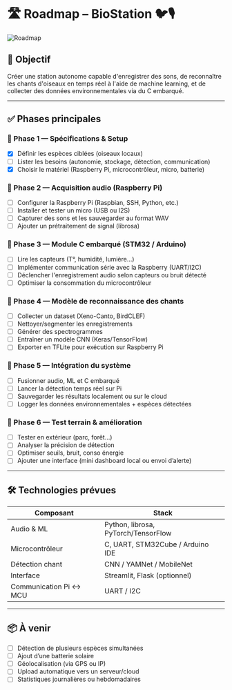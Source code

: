 ﻿# 🛣️ Roadmap – BioStation 🐦🎙️

![Roadmap](https://DataPit-fr.github.io/BioStation/roadmap.svg)

## 🎯 Objectif
Créer une station autonome capable d'enregistrer des sons, de reconnaître les chants d'oiseaux en temps réel à l'aide de machine learning, et de collecter des données environnementales via du C embarqué.

---

## ✅ Phases principales

### 📌 Phase 1 — Spécifications & Setup
- [x] Définir les espèces ciblées (oiseaux locaux)
- [ ] Lister les besoins (autonomie, stockage, détection, communication)
- [x] Choisir le matériel (Raspberry Pi, microcontrôleur, micro, batterie)

### 📌 Phase 2 — Acquisition audio (Raspberry Pi)
- [ ] Configurer la Raspberry Pi (Raspbian, SSH, Python, etc.)
- [ ] Installer et tester un micro (USB ou I2S)
- [ ] Capturer des sons et les sauvegarder au format WAV
- [ ] Ajouter un prétraitement de signal (librosa)

### 📌 Phase 3 — Module C embarqué (STM32 / Arduino)
- [ ] Lire les capteurs (T°, humidité, lumière…)
- [ ] Implémenter communication série avec la Raspberry (UART/I2C)
- [ ] Déclencher l'enregistrement audio selon capteurs ou bruit détecté
- [ ] Optimiser la consommation du microcontrôleur

### 📌 Phase 4 — Modèle de reconnaissance des chants
- [ ] Collecter un dataset (Xeno-Canto, BirdCLEF)
- [ ] Nettoyer/segmenter les enregistrements
- [ ] Générer des spectrogrammes
- [ ] Entraîner un modèle CNN (Keras/TensorFlow)
- [ ] Exporter en TFLite pour exécution sur Raspberry Pi

### 📌 Phase 5 — Intégration du système
- [ ] Fusionner audio, ML et C embarqué
- [ ] Lancer la détection temps réel sur Pi
- [ ] Sauvegarder les résultats localement ou sur le cloud
- [ ] Logger les données environnementales + espèces détectées

### 📌 Phase 6 — Test terrain & amélioration
- [ ] Tester en extérieur (parc, forêt…)
- [ ] Analyser la précision de détection
- [ ] Optimiser seuils, bruit, conso énergie
- [ ] Ajouter une interface (mini dashboard local ou envoi d’alerte)

---

## 🛠️ Technologies prévues

| Composant             | Stack                          |
|----------------------|--------------------------------|
| Audio & ML           | Python, librosa, PyTorch/TensorFlow |
| Microcontrôleur       | C, UART, STM32Cube / Arduino IDE |
| Détection chant       | CNN / YAMNet / MobileNet       |
| Interface             | Streamlit, Flask (optionnel)   |
| Communication Pi ↔ MCU | UART / I2C                     |

---

## 📦 À venir
- [ ] Détection de plusieurs espèces simultanées
- [ ] Ajout d’une batterie solaire
- [ ] Géolocalisation (via GPS ou IP)
- [ ] Upload automatique vers un serveur/cloud
- [ ] Statistiques journalières ou hebdomadaires
